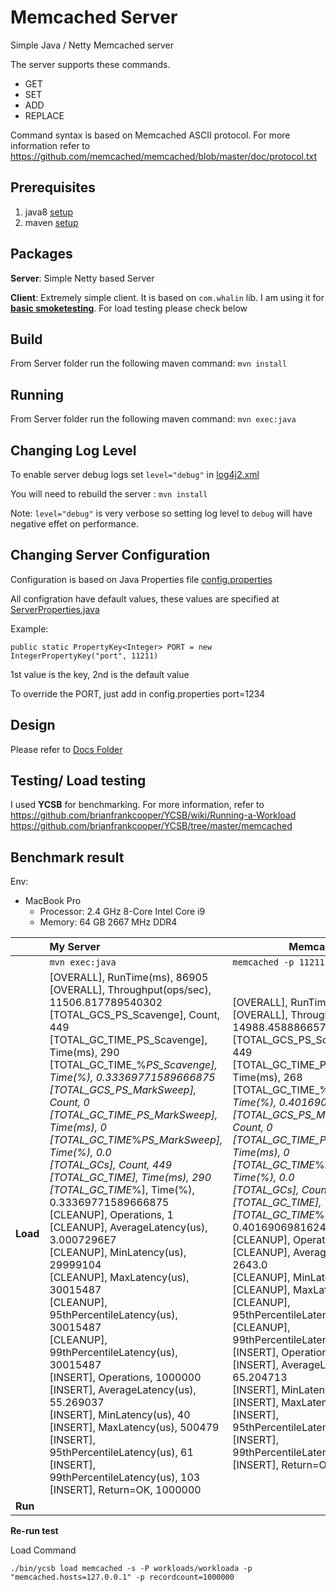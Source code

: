 # Memcached Server
Simple Java / Netty Memcached server


The server supports these commands. 
* GET 
* SET 
* ADD
* REPLACE

Command syntax is based on Memcached ASCII protocol. For more information refer to https://github.com/memcached/memcached/blob/master/doc/protocol.txt

## Prerequisites

1. java8 [setup](https://www.oracle.com/java/technologies/javase-jre8-downloads.html)
2. maven [setup](https://maven.apache.org/install.html)

## Packages

**Server**: Simple Netty based Server

**Client**: Extremely simple client. It is based on `com.whalin` lib. I am using it for <u>**basic smoketesting**</u>. For load testing please check below

## Build 

From Server folder run the following maven command: `mvn install`

## Running 

From Server folder run the following maven command: `mvn exec:java`

## Changing Log Level
To enable server debug logs set `level="debug"` in [log4j2.xml](./Server/src/main/resources/log4j.properties)

You will need to rebuild the server : `mvn install`

Note: `level="debug"` is very verbose so setting log level to `debug` will have negative effet on performance.

## Changing Server Configuration

Configuration is based on Java Properties file [config.properties](./Server/src/main/resources/config.properties)

All configration have default values, these values are specified at [ServerProperties.java](./Server/src/main/java/protocol/ServerProperties.java) 

Example: 

`public static PropertyKey<Integer> PORT = new IntegerPropertyKey("port", 11211)`

1st value is the key, 2nd is the default value

To override the PORT, just add in config.properties port=1234

## Design 

Please refer to [Docs Folder](./Server/docs)

## Testing/ Load testing

I used **YCSB** for benchmarking. For more information, refer to  
https://github.com/brianfrankcooper/YCSB/wiki/Running-a-Workload
https://github.com/brianfrankcooper/YCSB/tree/master/memcached

## Benchmark result

Env: 

* MacBook Pro 
  * Processor: 2.4 GHz 8-Core Intel Core i9
  * Memory: 64 GB 2667 MHz DDR4

|          | My Server                                                    | Memcached                                                    |
| :------- | :----------------------------------------------------------- | ------------------------------------------------------------ |
|          | `mvn exec:java`                                              | `memcached -p 11211 -vv`                                     |
| **Load** | [OVERALL], RunTime(ms), 86905<br/>[OVERALL], Throughput(ops/sec), 11506.817789540302<br/>[TOTAL_GCS_PS_Scavenge], Count, 449<br/>[TOTAL_GC_TIME_PS_Scavenge], Time(ms), 290<br/>[TOTAL_GC_TIME_%_PS_Scavenge], Time(%), 0.33369771589666875<br/>[TOTAL_GCS_PS_MarkSweep], Count, 0<br/>[TOTAL_GC_TIME_PS_MarkSweep], Time(ms), 0<br/>[TOTAL_GC_TIME_%_PS_MarkSweep], Time(%), 0.0<br/>[TOTAL_GCs], Count, 449<br/>[TOTAL_GC_TIME], Time(ms), 290<br/>[TOTAL_GC_TIME_%], Time(%), 0.33369771589666875<br/>[CLEANUP], Operations, 1<br/>[CLEANUP], AverageLatency(us), 3.0007296E7<br/>[CLEANUP], MinLatency(us), 29999104<br/>[CLEANUP], MaxLatency(us), 30015487<br/>[CLEANUP], 95thPercentileLatency(us), 30015487<br/>[CLEANUP], 99thPercentileLatency(us), 30015487<br/>[INSERT], Operations, 1000000<br/>[INSERT], AverageLatency(us), 55.269037<br/>[INSERT], MinLatency(us), 40<br/>[INSERT], MaxLatency(us), 500479<br/>[INSERT], 95thPercentileLatency(us), 61<br/>[INSERT], 99thPercentileLatency(us), 103<br/>[INSERT], Return=OK, 1000000 | [OVERALL], RunTime(ms), 66718<br/>[OVERALL], Throughput(ops/sec), 14988.458886657274<br/>[TOTAL_GCS_PS_Scavenge], Count, 449<br/>[TOTAL_GC_TIME_PS_Scavenge], Time(ms), 268<br/>[TOTAL_GC_TIME_%_PS_Scavenge], Time(%), 0.401690698162415<br/>[TOTAL_GCS_PS_MarkSweep], Count, 0<br/>[TOTAL_GC_TIME_PS_MarkSweep], Time(ms), 0<br/>[TOTAL_GC_TIME_%_PS_MarkSweep], Time(%), 0.0<br/>[TOTAL_GCs], Count, 449<br/>[TOTAL_GC_TIME], Time(ms), 268<br/>[TOTAL_GC_TIME_%], Time(%), 0.401690698162415<br/>[CLEANUP], Operations, 1<br/>[CLEANUP], AverageLatency(us), 2643.0<br/>[CLEANUP], MinLatency(us), 2642<br/>[CLEANUP], MaxLatency(us), 2643<br/>[CLEANUP], 95thPercentileLatency(us), 2643<br/>[CLEANUP], 99thPercentileLatency(us), 2643<br/>[INSERT], Operations, 1000000<br/>[INSERT], AverageLatency(us), 65.204713<br/>[INSERT], MinLatency(us), 42<br/>[INSERT], MaxLatency(us), 103167<br/>[INSERT], 95thPercentileLatency(us), 90<br/>[INSERT], 99thPercentileLatency(us), 138<br/>[INSERT], Return=OK, 1000000 |
| **Run**  |                                                              |                                                              |

**Re-run test** 

Load Command

`./bin/ycsb load memcached -s -P workloads/workloada -p "memcached.hosts=127.0.0.1" -p recordcount=1000000` 